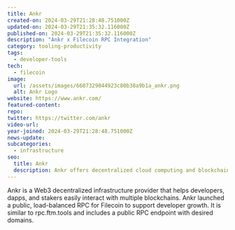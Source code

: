 ```yaml
---
title: Ankr
created-on: 2024-03-29T21:28:48.751000Z
updated-on: 2024-03-29T21:35:32.116000Z
published-on: 2024-03-29T21:35:32.116000Z
description: "Ankr x Filecoin RPC Integration"
category: tooling-productivity
tags:
  - developer-tools
tech:
  - filecoin
image:
  url: /assets/images/6607329044923c80b38a9b1a_ankr.png
  alt: Ankr Logo
website: https://www.ankr.com/
featured-content:
repo:
twitter: https://twitter.com/ankr
video-url:
year-joined: 2024-03-29T21:28:48.751000Z
news-update:
subcategories:
  - infrastructure
seo:
  title: Ankr
  description: Ankr offers decentralized cloud computing and blockchain infrastructure.
---
```


Ankr is a Web3 decentralized infrastructure provider that helps developers, dapps, and stakers easily interact with multiple blockchains. Ankr launched a public, load-balanced RPC for Filecoin to support developer growth. It is similar to rpc.ftm.tools and includes a public RPC endpoint with desired domains.

